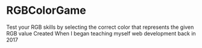 # RGBColorGame
Test your RGB skills by selecting the correct color that represents the given RGB value
Created When I began teaching myself web development back in 2017
